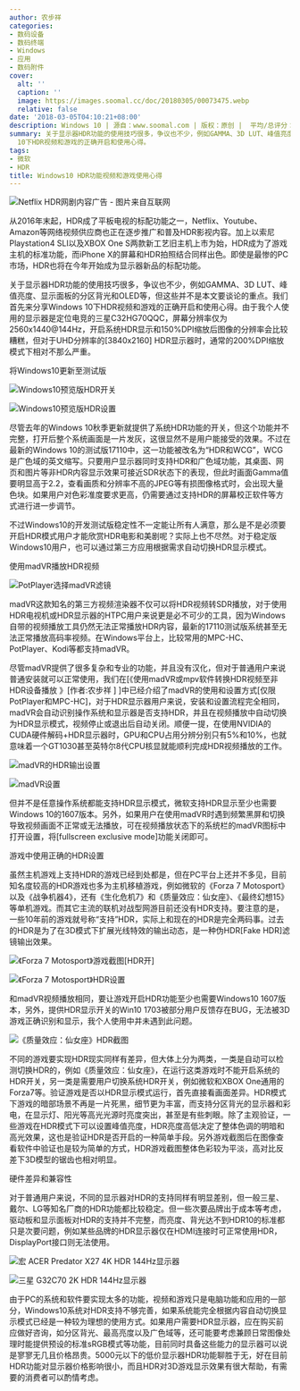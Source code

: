 ```yaml
---
author: 农步祥
categories:
- 数码设备
- 数码终端
- Windows
- 应用
- 数码附件
cover:
  alt: ''
  caption: ''
  image: https://images.soomal.cc/doc/20180305/00073475.webp
  relative: false
date: '2018-03-05T04:10:21+08:00'
description: Windows 10 | 源自：www.soomal.com | 版权：原创 |  平均/总评分：10.00/30
summary: 关于显示器HDR功能的使用技巧很多，争议也不少，例如GAMMA、3D LUT、峰值亮度、显示面板的分区背光和OLED等，但这些并不是本文要谈论的重点。今天首先来分享Windows
  10下HDR视频和游戏的正确开启和使用心得。
tags:
- 微软
- HDR
title: Windows10 HDR功能视频和游戏使用心得
---
```


![Netflix HDR网剧内容广告 - 图片来自互联网](https://images.soomal.cc/doc/20180305/00073464.webp)



从2016年末起，HDR成了平板电视的标配功能之一，Netflix、Youtube、Amazon等网络视频供应商也正在逐步推广和普及HDR影视内容。加上以索尼Playstation4 SLI以及XBOX One S两款新工艺旧主机上市为始，HDR成为了游戏主机的标准功能，而iPhone X的屏幕和HDR拍照结合同样出色。即使是最惨的PC市场，HDR也将在今年开始成为显示器新品的标配功能。



关于显示器HDR功能的使用技巧很多，争议也不少，例如GAMMA、3D LUT、峰值亮度、显示面板的分区背光和OLED等，但这些并不是本文要谈论的重点。我们首先来分享Windows 10下HDR视频和游戏的正确开启和使用心得。由于我个人使用的显示器是定位电竞的三星C32HG70QQC，屏幕分辨率仅为2560x1440@144Hz，开启系统HDR显示和150%DPI缩放后图像的分辨率会比较糟糕，但对于UHD分辨率的[3840x2160] HDR显示器时，通常的200%DPI缩放模式下相对不那么严重。



将Windows10更新至测试版



![Windows10预览版HDR开关](https://images.soomal.cc/doc/20180305/00073465_01.webp)



![Windows10预览版HDR设置](https://images.soomal.cc/doc/20180305/00073466_01.webp)



尽管去年的Windows 10秋季更新就提供了系统HDR功能的开关，但这个功能并不完整，打开后整个系统画面是一片发灰，这很显然不是用户能接受的效果。不过在最新的Windows 10的测试版17110中，这一功能被改名为“HDR和WCG”，WCG是广色域的英文缩写。只要用户显示器同时支持HDR和广色域功能，其桌面、网页和图片等非HDR内容显示效果可接近SDR状态下的表现，但此时画面Gamma值要明显高于2.2，查看画质和分辨率不高的JPEG等有损图像格式时，会出现大量色块。如果用户对色彩准度要求更高，仍需要通过支持HDR的屏幕校正软件等方式进行进一步调节。



不过Windows10的开发测试版稳定性不一定能让所有人满意，那么是不是必须要开启HDR模式用户才能欣赏HDR电影和美剧呢？实际上也不尽然。对于稳定版Windows10用户，也可以通过第三方应用根据需求自动切换HDR显示模式。



使用madVR播放HDR视频



![PotPlayer选择madVR滤镜](https://images.soomal.cc/doc/20171109/00071432.webp)



madVR这款知名的第三方视频渲染器不仅可以将HDR视频转SDR播放，对于使用HDR电视机或HDR显示器的HTPC用户来说更是必不可少的工具，因为Windows自带的视频播放工具仍然无法正常播放HDR内容，最新的17110测试版系统甚至无法正常播放高码率视频。在Windows平台上，比较常用的MPC-HC、PotPlayer、Kodi等都支持madVR。



尽管madVR提供了很多复杂和专业的功能，并且没有汉化，但对于普通用户来说普通安装就可以正常使用，我们在[《使用madVR或mpv软件转换HDR视频至非HDR设备播放 》[作者:农步祥 ]
]中已经介绍了madVR的使用和设置方式[仅限PotPlayer和MPC-HC]，对于HDR显示器用户来说，安装和设置流程完全相同，madVR会自动识别操作系统和显示器是否支持HDR，并且在视频播放中自动切换为HDR显示模式，视频停止或退出后自动关闭。顺便一提，在使用NVIDIA的CUDA硬件解码+HDR显示器时，GPU和CPU占用分辨分别只有5%和10%，也就意味着一个GT1030甚至英特尔8代CPU核显就能顺利完成HDR视频播放的工作。



![madVR的HDR输出设置](https://images.soomal.cc/doc/20180305/00073470_01.webp)



![madVR设置](https://images.soomal.cc/doc/20180305/00073471_01.webp)



但并不是任意操作系统都能支持HDR显示模式，微软支持HDR显示至少也需要Windows 10的1607版本。另外，如果用户在使用madVR时遇到频繁黑屏和切换导致视频画面不正常或无法播放，可在视频播放状态下的系统栏的madVR图标中打开设置，将[fullscreen exclusive mode]功能关闭即可。



游戏中使用正确的HDR设置



虽然主机游戏上支持HDR的游戏已经到处都是，但在PC平台上还并不多见，目前知名度较高的HDR游戏也多为主机移植游戏，例如微软的《Forza 7 Motosport》以及《战争机器4》，还有《生化危机7》和《质量效应：仙女座》、《最终幻想15》等单机游戏。而其它主流的联机对战型网游目前还没有HDR支持。要注意的是，一些10年前的游戏就号称“支持”HDR，实际上和现在的HDR是完全两码事。过去的HDR是为了在3D模式下扩展光线特效的输出动态，是一种伪HDR[Fake HDR]滤镜输出效果。



![《Forza 7 Motosport》游戏截图[HDR开]](https://images.soomal.cc/doc/20180305/00073468_01.webp)



![《Forza 7 Motosport》HDR设置](https://images.soomal.cc/doc/20180305/00073469_01.webp)



和madVR视频播放相同，要让游戏开启HDR功能至少也需要Windows10 1607版本，另外，提供HDR显示开关的Win10 1703被部分用户反馈存在BUG，无法被3D游戏正确识别和显示，我个人使用中并未遇到此问题。



![《质量效应：仙女座》HDR截图](https://images.soomal.cc/doc/20180305/00073472.webp)



不同的游戏要实现HDR现实同样有差异，但大体上分为两类，一类是自动可以检测切换HDR的，例如《质量效应：仙女座》，在运行这类游戏时不能开启系统的HDR开关，另一类是需要用户切换系统HDR开关，例如微软和XBOX One通用的Forza7等。验证游戏是否以HDR显示模式运行，首先直接看画面差异。HDR模式下游戏的暗部场景不再是一片死黑，细节更为丰富，而支持分区背光的显示器和彩电，在显示灯、阳光等高光光源时亮度突出，甚至是有些刺眼。除了主观验证，一些游戏在HDR模式下可以设置峰值亮度，HDR亮度高低决定了整体色调的明暗和高光效果，这也是验证HDR是否开启的一种简单手段。另外游戏截图后在图像查看软件中验证也是较为简单的方式，HDR游戏截图整体色彩较为平淡，高对比反差下3D模型的锯齿也相对明显。



硬件差异和兼容性



对于普通用户来说，不同的显示器对HDR的支持同样有明显差别，但一般三星、戴尔、LG等知名厂商的HDR功能都比较稳定。但一些次要品牌出于成本等考虑，驱动板和显示面板对HDR的支持并不完整，而亮度、背光达不到HDR10的标准都只是次要问题，例如某些品牌的HDR显示器仅在HDMI连接时可正常使用HDR，DisplayPort接口则无法使用。



![宏 ACER Predator X27 4K HDR 144Hz显示器](https://images.soomal.cc/doc/20180305/00073473.webp)



![三星 G32C70 2K HDR 144Hz显示器](https://images.soomal.cc/doc/20180305/00073474.webp)



由于PC的系统和软件要实现太多的功能，视频和游戏只是电脑功能和应用的一部分，Windows10系统对HDR支持不够完善，如果系统能完全根据内容自动切换显示模式已经是一种较为理想的使用方式。如果用户需要HDR显示器，应在购买前应做好咨询，如分区背光、最高亮度以及广色域等，还可能要考虑兼顾日常图像处理时能提供预设的标准sRGB模式等功能，目前同时具备这些能力的显示器可以说是寥寥无几且价格昂贵。5000元以下的低价显示器HDR功能聊胜于无，好在目前HDR功能对显示器价格影响很小，而且HDR对3D游戏显示效果有很大帮助，有需要的消费者可以酌情考虑。